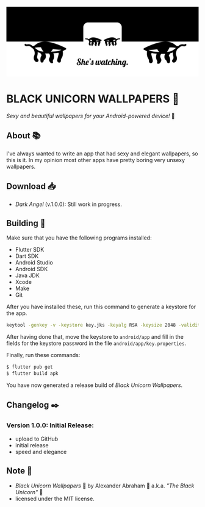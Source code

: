 <p align="center">
 <img src="https://github.com/iamtheblackunicorn/Buwa/raw/main/assets/images/banner.png"/>
</p>


# BLACK UNICORN WALLPAPERS :black_heart:

*Sexy and beautiful wallpapers for your Android-powered device!* :black_heart:

## About :books:

I've always wanted to write an app that had sexy and elegant wallpapers, so this is it. In my opinion most other apps have pretty
boring very unsexy wallpapers.

## Download :inbox_tray:

- *Dark Angel* (v.1.0.0): Still work in progress.

## Building :hammer:

Make sure that you have the following programs installed:

- Flutter SDK
- Dart SDK
- Android Studio
- Android SDK
- Java JDK
- Xcode
- Make
- Git

After you have installed these, run this command to generate a keystore for the app.

```bash
keytool -genkey -v -keystore key.jks -keyalg RSA -keysize 2048 -validity 10000 -alias key
```

After having done that, move the keystore to `android/app` and fill in the fields for the keystore password in the file `android/app/key.properties`.

Finally, run these commands:

```bash
$ flutter pub get
$ flutter build apk
```

You have now generated a release build of *Black Unicorn Wallpapers*.

## Changelog :black_nib:

### Version 1.0.0: Initial Release:

- upload to GitHub
- initial release
- speed and elegance

## Note :scroll:

- *Black Unicorn Wallpapers* :black_heart: by Alexander Abraham :black_heart: a.k.a. *"The Black Unicorn"* :unicorn:
- licensed under the MIT license.
